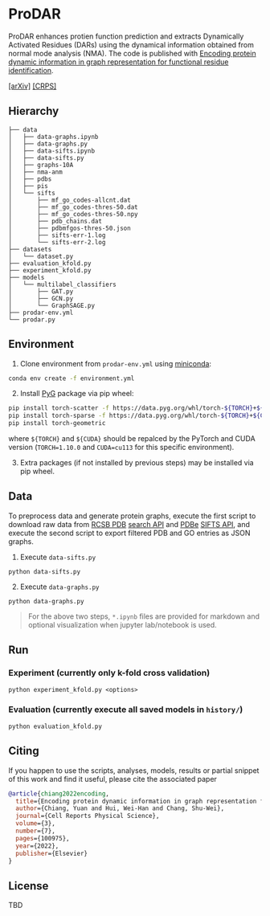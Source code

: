 # ProDAR

ProDAR enhances protien function prediction and extracts Dynamically Activated Residues (DARs) using the dynamical information obtained from normal mode analysis (NMA). The code is published with [Encoding protein dynamic information in graph representation for functional residue identification](https://www.cell.com/cell-reports-physical-science/fulltext/S2666-3864(22)00261-2). 

[[arXiv]](https://arxiv.org/abs/2112.12033) [[CRPS]](https://www.cell.com/cell-reports-physical-science/fulltext/S2666-3864(22)00261-2)

## Hierarchy
```
├── data
│   ├── data-graphs.ipynb
│   ├── data-graphs.py
│   ├── data-sifts.ipynb
│   ├── data-sifts.py
│   ├── graphs-10A
│   ├── nma-anm
│   ├── pdbs
│   ├── pis
│   └── sifts
│       ├── mf_go_codes-allcnt.dat
│       ├── mf_go_codes-thres-50.dat
│       ├── mf_go_codes-thres-50.npy
│       ├── pdb_chains.dat
│       ├── pdbmfgos-thres-50.json
│       ├── sifts-err-1.log
│       └── sifts-err-2.log
├── datasets
│   └── dataset.py
├── evaluation_kfold.py
├── experiment_kfold.py
├── models
│   └── multilabel_classifiers
│       ├── GAT.py
│       ├── GCN.py
│       └── GraphSAGE.py
├── prodar-env.yml
└── prodar.py
```

## Environment

1. Clone environment from `prodar-env.yml` using [miniconda](https://docs.conda.io/en/latest/index.html):
  ```bash
  conda env create -f environment.yml
  ```

2. Install [PyG](https://pytorch-geometric.readthedocs.io/en/latest/) package via pip wheel:
  ```bash
  pip install torch-scatter -f https://data.pyg.org/whl/torch-${TORCH}+${CUDA}.html
  pip install torch-sparse -f https://data.pyg.org/whl/torch-${TORCH}+${CUDA}.html
  pip install torch-geometric
  ```
  where `${TORCH}` and `${CUDA}` should be repalced by the PyTorch and CUDA version (`TORCH=1.10.0` and `CUDA=cu113` for this specific environment).

3. Extra packages (if not installed by previous steps) may be installed via pip wheel.

## Data

To preprocess data and generate protein graphs, execute the first script to download raw data from [RCSB PDB](https://www.rcsb.org/) [search API](https://search.rcsb.org/) and [PDBe](https://www.ebi.ac.uk/pdbe/) [SIFTS API](https://www.ebi.ac.uk/pdbe/api/doc/sifts.html), and execute the second script to export filtered PDB and GO entries as JSON graphs.

1. Execute `data-sifts.py` 
  ```
  python data-sifts.py
  ```
2. Execute `data-graphs.py`
  ```
  python data-graphs.py
  ```
> For the above two steps, `*.ipynb` files are provided for markdown and optional visualization when jupyter lab/notebook is used.

## Run

### Experiment (currently only k-fold cross validation)
```
python experiment_kfold.py <options>
```
### Evaluation (currently execute all saved models in `history/`)
```
python evaluation_kfold.py
```

## Citing
If you happen to use the scripts, analyses, models, results or partial snippet of this work and find it useful, please cite the associated paper
```Bibtex
@article{chiang2022encoding,
  title={Encoding protein dynamic information in graph representation for functional residue identification},
  author={Chiang, Yuan and Hui, Wei-Han and Chang, Shu-Wei},
  journal={Cell Reports Physical Science},
  volume={3},
  number={7},
  pages={100975},
  year={2022},
  publisher={Elsevier}
}
```

## License
TBD
